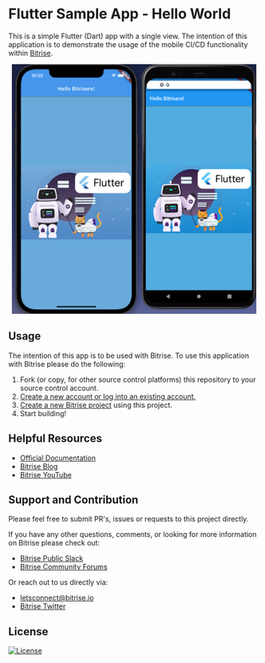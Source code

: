# Flutter Sample App - Hello World

This is a simple Flutter (Dart) app with a single view. The intention of this application is to demonstrate the usage of the mobile CI/CD functionality within [Bitrise](https://bitrise.io).

<p align="center" spacing="10">
    <kbd>
        <img src="media/preview.png" height="500px" />
    </kbd>
</p>

## Usage

The intention of this app is to be used with Bitrise. To use this application with Bitrise please do the following:

1. Fork (or copy, for other source control platforms) this repository to your source control account.  
2. [Create a new account or log into an existing account.](https://app.bitrise.io/users/sign_up)
3. [Create a new Bitrise project](https://devcenter.bitrise.io/en/getting-started.html#signing-up-for-bitrise-72050) using this project.
4. Start building!

## Helpful Resources

* [Official Documentation](https://devcenter.bitrise.io/)
* [Bitrise Blog](https://blog.bitrise.io)
* [Bitrise YouTube](https://www.youtube.com/c/bitriseio)

## Support and Contribution

Please feel free to submit PR's, issues or requests to this project directly.

If you have any other questions, comments, or looking for more information on Bitrise please check out:

* [Bitrise Public Slack](https://chat.bitrise.io/)
* [Bitrise Community Forums](https://discuss.bitrise.io/)

Or reach out to us directly via:

* [letsconnect@bitrise.io](mailto:developers@mariadb.com)
* [Bitrise Twitter](https://twitter.com/bitrise)

## License <a name="license"></a>
[![License](https://img.shields.io/badge/License-MIT-blue.svg?style=plastic)](https://opensource.org/licenses/MIT)
